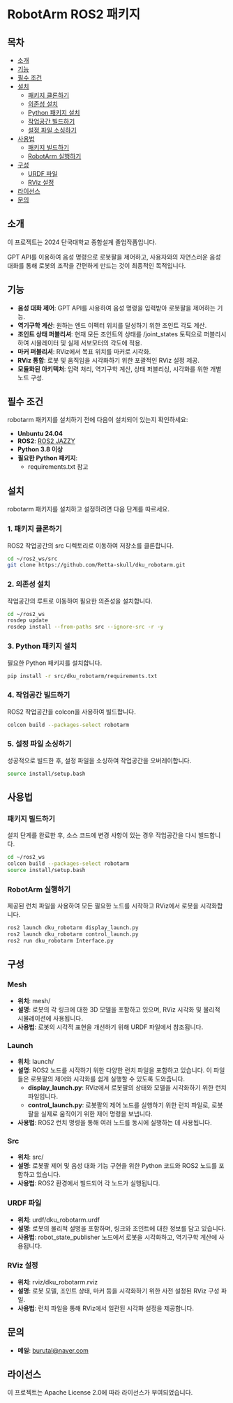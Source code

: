 # RobotArm ROS2 패키지

## 목차

- [소개](#소개)
- [기능](#기능)
- [필수 조건](#필수-조건)
- [설치](#설치)
  - [패키지 클론하기](#1-패키지-클론하기)
  - [의존성 설치](#2-의존성-설치)
  - [Python 패키지 설치](#3-python-패키지-설치)
  - [작업공간 빌드하기](#4-작업공간-빌드하기)
  - [설정 파일 소싱하기](#5-설정-파일-소싱하기)
- [사용법](#사용법)
  - [패키지 빌드하기](#패키지-빌드하기)
  - [RobotArm 실행하기](#robotarm-실행하기)
- [구성](#구성)
  - [URDF 파일](#urdf-파일)
  - [RViz 설정](#rviz-설정)
- [라이선스](#라이선스)
- [문의](#문의)

## 소개

이 프로젝트는 2024 단국대학교 종합설계 졸업작품입니다.

GPT API를 이용하여 음성 명령으로 로봇팔을 제어하고, 사용자와의 자연스러운 음성 대화를 통해 로봇의 조작을 간편하게 만드는 것이 최종적인 목적입니다.

## 기능

- **음성 대화 제어**: GPT API를 사용하여 음성 명령을 입력받아 로봇팔을 제어하는 기능.
- **역기구학 계산**: 원하는 엔드 이펙터 위치를 달성하기 위한 조인트 각도 계산.
- **조인트 상태 퍼블리셔**: 현재 모든 조인트의 상태를 /joint_states 토픽으로 퍼블리시하여 시뮬레이터 및 실제 서보모터의 각도에 적용.
- **마커 퍼블리셔**: RViz에서 목표 위치를 마커로 시각화.
- **RViz 통합**: 로봇 및 움직임을 시각화하기 위한 포괄적인 RViz 설정 제공.
- **모듈화된 아키텍처**: 입력 처리, 역기구학 계산, 상태 퍼블리싱, 시각화를 위한 개별 노드 구성.

## 필수 조건

robotarm 패키지를 설치하기 전에 다음이 설치되어 있는지 확인하세요:

- **Unbuntu 24.04**
- **ROS2**: [ROS2 JAZZY](https://docs.ros.org/en/jazzy/)
- **Python 3.8 이상**
- **필요한 Python 패키지**:
  - requirements.txt 참고
    
## 설치

robotarm 패키지를 설치하고 설정하려면 다음 단계를 따르세요.

### 1. 패키지 클론하기

ROS2 작업공간의 src 디렉토리로 이동하여 저장소를 클론합니다.

```bash
cd ~/ros2_ws/src
git clone https://github.com/Retta-skull/dku_robotarm.git
```

### 2. 의존성 설치
작업공간의 루트로 이동하여 필요한 의존성을 설치합니다.

```bash
cd ~/ros2_ws
rosdep update
rosdep install --from-paths src --ignore-src -r -y
```

### 3. Python 패키지 설치
필요한 Python 패키지를 설치합니다. 

```bash
pip install -r src/dku_robotarm/requirements.txt
```

### 4. 작업공간 빌드하기
ROS2 작업공간을 colcon을 사용하여 빌드합니다.

```bash
colcon build --packages-select robotarm
```

### 5. 설정 파일 소싱하기
성공적으로 빌드한 후, 설정 파일을 소싱하여 작업공간을 오버레이합니다.

```bash
source install/setup.bash
```

## 사용법

### 패키지 빌드하기
설치 단계를 완료한 후, 소스 코드에 변경 사항이 있는 경우 작업공간을 다시 빌드합니다.

```bash
cd ~/ros2_ws
colcon build --packages-select robotarm
source install/setup.bash
```

### RobotArm 실행하기
제공된 런치 파일을 사용하여 모든 필요한 노드를 시작하고 RViz에서 로봇을 시각화합니다.

```bash
ros2 launch dku_robotarm display_launch.py
ros2 launch dku_robotarm control_launch.py
ros2 run dku_robotarm Interface.py
```

## 구성

### Mesh

- **위치**: mesh/
- **설명**: 로봇의 각 링크에 대한 3D 모델을 포함하고 있으며, RViz 시각화 및 물리적 시뮬레이션에 사용됩니다.
- **사용법**: 로봇의 시각적 표현을 개선하기 위해 URDF 파일에서 참조됩니다.

### Launch

- **위치**: launch/
- **설명**: ROS2 노드를 시작하기 위한 다양한 런치 파일을 포함하고 있습니다. 이 파일들은 로봇팔의 제어와 시각화를 쉽게 실행할 수 있도록 도와줍니다.
  - **display_launch.py**: RViz에서 로봇팔의 상태와 모델을 시각화하기 위한 런치 파일입니다.
  - **control_launch.py**: 로봇팔의 제어 노드를 실행하기 위한 런치 파일로, 로봇팔을 실제로 움직이기 위한 제어 명령을 보냅니다.
- **사용법**: ROS2 런치 명령을 통해 여러 노드를 동시에 실행하는 데 사용됩니다.

### Src

- **위치**: src/
- **설명**: 로봇팔 제어 및 음성 대화 기능 구현을 위한 Python 코드와 ROS2 노드를 포함하고 있습니다.
- **사용법**: ROS2 환경에서 빌드되어 각 노드가 실행됩니다.

### URDF 파일

- **위치**: urdf/dku_robotarm.urdf
- **설명**: 로봇의 물리적 설명을 포함하며, 링크와 조인트에 대한 정보를 담고 있습니다.
- **사용법**: robot_state_publisher 노드에서 로봇을 시각화하고, 역기구학 계산에 사용됩니다.

### RViz 설정

- **위치**: rviz/dku_robotarm.rviz
- **설명**: 로봇 모델, 조인트 상태, 마커 등을 시각화하기 위한 사전 설정된 RViz 구성 파일.
- **사용법**: 런치 파일을 통해 RViz에서 일관된 시각화 설정을 제공합니다.

## 문의

- **메일**: burutal@naver.com

## 라이선스

이 프로젝트는 Apache License 2.0에 따라 라이선스가 부여되었습니다.
